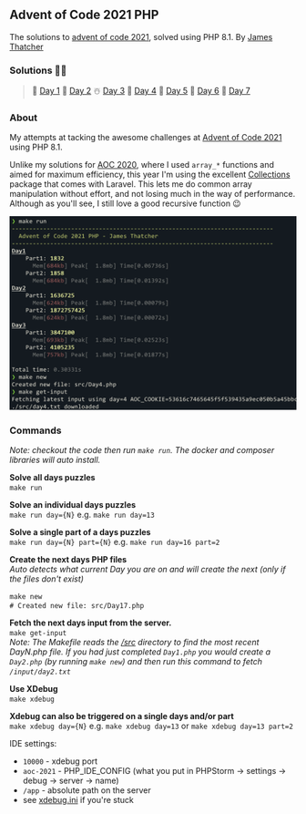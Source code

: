 ## Advent of Code 2021 PHP
The solutions to [advent of code 2021](https://adventofcode.com/2021), solved using PHP 8.1. By [James Thatcher](http://github.com/jthatch)

### Solutions 🥳🎉
> 🎄 [Day 1](/src/Day1.php) 🎅 [Day 2](/src/Day2.php) ☃️ [Day 3](/src/Day3.php) 🦌 [Day 4](/src/Day4.php) 🍪 [Day 5](/src/Day5.php)
> 🥛 [Day 6](/src/Day6.php) 🧦 [Day 7](/src/Day7.php)

### About
My attempts at tacking the awesome challenges at [Advent of Code 2021](https://adventofcode.com/2021/day/1) using PHP 8.1.

Unlike my solutions for [AOC 2020](https://github.com/jthatch/advent-of-code-php-2020), where I used `array_*` 
functions and aimed for maximum efficiency, this year I'm using the excellent 
[Collections](https://laravel.com/docs/9.x/collections) package that comes with Laravel. This lets me do common
array manipulation without effort, and not losing much in the way of performance. Although as you'll see, I still love
a good recursive function 😉

![day runner in action](/aoc-2021-jthatch-in-action.png "AOC 2021 PHP by James Thatcher")

### Commands
_Note: checkout the code then run `make run`. The docker and composer libraries will auto install._  

**Solve all days puzzles**  
`make run`

**Solve an individual days puzzles**  
`make run day={N}` e.g. `make run day=13`

**Solve a single part of a days puzzles**  
`make run day={N} part={N}` e.g. `make run day=16 part=2`

**Create the next days PHP files**  
_Auto detects what current Day you are on and will create the next (only if the files don't exist)_
```shell
make new
# Created new file: src/Day17.php
```

**Fetch the next days input from the server.**  
`make get-input`  
_Note: The Makefile reads the [/src](/src) directory to find the most recent DayN.php file. If you had just completed `Day1.php` you would create a `Day2.php` (by running `make new`) and then run this command to fetch `/input/day2.txt`_

**Use XDebug**  
`make xdebug`  

**Xdebug can also be triggered on a single days and/or part**  
`make xdebug day={N}` e.g. `make xdebug day=13` or `make xdebug day=13 part=2`

IDE settings:
- `10000` - xdebug port 
- `aoc-2021` - PHP_IDE_CONFIG (what you put in PHPStorm -> settings -> debug -> server -> name)
- `/app` - absolute path on the server  
- see [xdebug.ini](/xdebug.ini) if you're stuck
